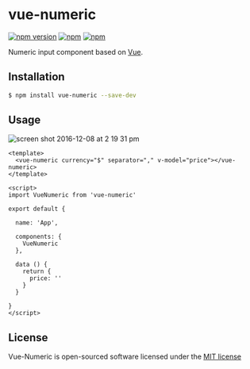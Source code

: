 # vue-numeric

[![npm version](https://badge.fury.io/js/vue-numeric.svg)](https://badge.fury.io/js/laravel-elixir-stylint)
[![npm](https://img.shields.io/npm/dt/vue-numeric.svg)](https://www.npmjs.com/package/laravel-elixir-stylint)
[![npm](https://img.shields.io/npm/l/vue-numeric.svg)](http://opensource.org/licenses/MIT)

Numeric input component based on [Vue](https://vuejs.org/).

## Installation

```sh
$ npm install vue-numeric --save-dev
```


## Usage

![screen shot 2016-12-08 at 2 19 31 pm](https://cloud.githubusercontent.com/assets/15880638/21001265/f2322438-bd51-11e6-8985-f31a45702484.png)


```vue
<template>
  <vue-numeric currency="$" separator="," v-model="price"></vue-numeric>
</template>

<script>
import VueNumeric from 'vue-numeric'

export default {

  name: 'App',

  components: {
    VueNumeric
  },

  data () {
    return {
      price: ''
    }
  }

}
</script>

```

## License

Vue-Numeric is open-sourced software licensed under the [MIT license](http://opensource.org/licenses/MIT)

